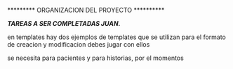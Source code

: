 
********* ORGANIZACION DEL PROYECTO **********




_________TAREAS A SER COMPLETADAS JUAN._________


en templates hay dos ejemplos de templates que se utilizan para el formato de creacion y modificacion
debes jugar con ellos

se necesita para pacientes y para historias, por el momentos



